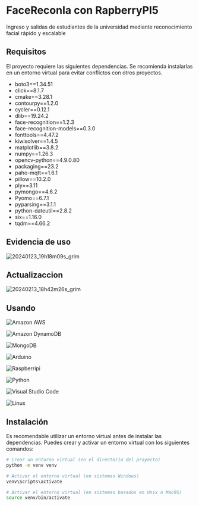# FaceReconIa con RapberryPI5

Ingreso y salidas de estudiantes de la universidad mediante reconocimiento facial rápido y escalable 

## Requisitos

El proyecto requiere las siguientes dependencias. Se recomienda instalarlas en un entorno virtual para evitar conflictos con otros proyectos.

- boto3==1.34.51
- click==8.1.7
- cmake==3.28.1
- contourpy==1.2.0
- cycler==0.12.1
- dlib==19.24.2
- face-recognition==1.2.3
- face-recognition-models==0.3.0
- fonttools==4.47.2
- kiwisolver==1.4.5
- matplotlib==3.8.2
- numpy==1.26.3
- opencv-python==4.9.0.80
- packaging==23.2
- paho-mqtt==1.6.1
- pillow==10.2.0
- ply==3.11
- pymongo==4.6.2
- Pyomo==6.7.1
- pyparsing==3.1.1
- python-dateutil==2.8.2
- six==1.16.0
- tqdm==4.66.2

## Evidencia de uso
![20240123_19h18m09s_grim](https://github.com/victoMR/proyect-facerecon/assets/77412296/f6b60fe7-7904-4957-946b-d142e44ed736)


## Actualizaccion 
![20240213_18h42m26s_grim](https://github.com/victoMR/proyect-facerecon/assets/77412296/ba3cc042-f153-4a3a-9b0a-ceef630c537e)

## Usando

![Amazon AWS](https://img.shields.io/badge/Amazon_AWS-232F3E?style=for-the-badge&logo=amazon-aws&logoColor=white)

![Amazon DynamoDB](https://img.shields.io/badge/Amazon%20DynamoDB-4053D6?style=for-the-badge&logo=Amazon%20DynamoDB&logoColor=white)

![MongoDB](https://img.shields.io/badge/MongoDB-4EA94B?style=for-the-badge&logo=mongodb&logoColor=white)

![Arduino](https://img.shields.io/badge/Arduino-00979D?style=for-the-badge&logo=Arduino&logoColor=white)

![Raspberripi](https://img.shields.io/badge/Raspberry%20Pi-A22846?style=for-the-badge&logo=Raspberry%20Pi&logoColor=white)

![Python](https://img.shields.io/badge/Python-3776AB?style=for-the-badge&logo=python&logoColor=white)

![Visual Studio Code](https://img.shields.io/badge/Visual_Studio_Code-0078D4?style=for-the-badge&logo=visual%20studio%20code&logoColor=white)

![Linux](https://img.shields.io/badge/Linux-FCC624?style=for-the-badge&logo=linux&logoColor=black)

## Instalación

Es recomendable utilizar un entorno virtual antes de instalar las dependencias. Puedes crear y activar un entorno virtual con los siguientes comandos:

```bash
# Crear un entorno virtual (en el directorio del proyecto)
python -m venv venv

# Activar el entorno virtual (en sistemas Windows)
venv\Scripts\activate

# Activar el entorno virtual (en sistemas basados en Unix o MacOS)
source venv/bin/activate
```


